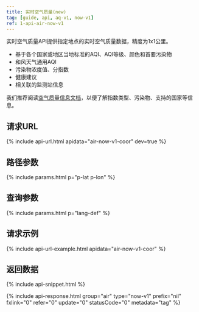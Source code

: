 ```yaml
---
title: 实时空气质量(new)
tag: [guide, api, aq-v1, now-v1]
ref: 1-api-air-now-v1
---
```


实时空气质量API提供指定地点的实时空气质量数据，精度为1x1公里。

- 基于各个国家或地区当地标准的AQI、AQI等级、颜色和首要污染物
- 和风天气通用AQI
- 污染物浓度值、分指数
- 健康建议
- 相关联的监测站信息

我们推荐阅读[空气质量信息文档](/docs/resource/air-info/)，以便了解指数类型、污染物、支持的国家等信息。

## 请求URL

{% include api-url.html apidata="air-now-v1-coor" dev=true %}

## 路径参数

{% include params.html p="p-lat p-lon" %}

## 查询参数

{% include params.html p="lang-def" %}

## 请求示例

{% include api-url-example.html apidata="air-now-v1-coor" %}

## 返回数据

{% include api-snippet.html %}

{% include api-response.html group="air" type="now-v1" prefix="nil" fxlink="0" refer="0" update="0" statusCode="0" metadata="tag"  %}